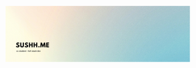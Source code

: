 <a href="https://sushh.me" target="_blank" rel="noopener noreferrer">
  <img src="./header.png" alt="sushh.me" />
</a>
